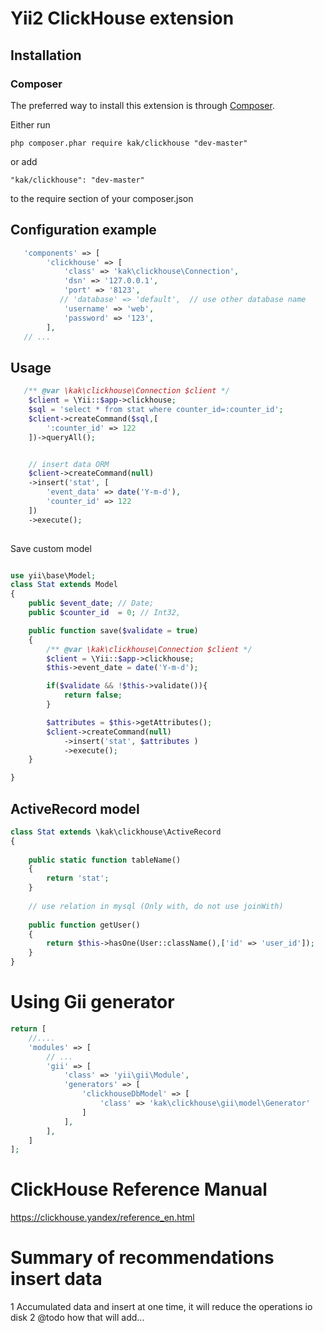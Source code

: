 # Yii2 ClickHouse extension

## Installation

### Composer
The preferred way to install this extension is through [Composer](http://getcomposer.org/).

Either run

	php composer.phar require kak/clickhouse "dev-master"

or add

	"kak/clickhouse": "dev-master"

to the require section of your composer.json


## Configuration example
```php  
   'components' => [
        'clickhouse' => [
            'class' => 'kak\clickhouse\Connection',
            'dsn' => '127.0.0.1',
            'port' => '8123',
           // 'database' => 'default',  // use other database name
            'username' => 'web',
            'password' => '123',
        ],
   // ...     
```

## Usage
```php    
   /** @var \kak\clickhouse\Connection $client */
    $client = \Yii::$app->clickhouse;
    $sql = 'select * from stat where counter_id=:counter_id';
    $client->createCommand($sql,[
        ':counter_id' => 122
    ])->queryAll();


    // insert data ORM
    $client->createCommand(null)
    ->insert('stat', [
        'event_data' => date('Y-m-d'),
        'counter_id' => 122
    ])
    ->execute();
			
```
Save custom model 
```php

use yii\base\Model;
class Stat extends Model
{
    public $event_date; // Date;
    public $counter_id  = 0; // Int32,

	public function save($validate = true)
	{
		/** @var \kak\clickhouse\Connection $client */
		$client = \Yii::$app->clickhouse;
		$this->event_date = date('Y-m-d');

		if($validate && !$this->validate()){
			return false;
		}

		$attributes = $this->getAttributes();
		$client->createCommand(null)
			->insert('stat', $attributes )
			->execute();	
	}

}
```


## ActiveRecord model

```php
class Stat extends \kak\clickhouse\ActiveRecord 
{
	
    public static function tableName()
    {
        return 'stat';
    }
    
    // use relation in mysql (Only with, do not use joinWith)
    
    public function getUser()
    {
    	return $this->hasOne(User::className(),['id' => 'user_id']);
    }
}
```

Using Gii generator
===================
```php
return [
    //....
    'modules' => [
        // ...
        'gii' => [
            'class' => 'yii\gii\Module',
            'generators' => [
                'clickhouseDbModel' => [
                    'class' => 'kak\clickhouse\gii\model\Generator'
                ]
            ],
        ],
    ]
];
```

ClickHouse Reference Manual
===================
https://clickhouse.yandex/reference_en.html


Summary of recommendations insert data
===================
1 Accumulated data and insert at one time, it will reduce the operations io disk
2 @todo how that will add...